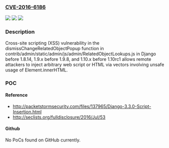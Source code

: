 ### [CVE-2016-6186](https://cve.mitre.org/cgi-bin/cvename.cgi?name=CVE-2016-6186)
![](https://img.shields.io/static/v1?label=Product&message=n%2Fa&color=blue)
![](https://img.shields.io/static/v1?label=Version&message=n%2Fa&color=blue)
![](https://img.shields.io/static/v1?label=Vulnerability&message=n%2Fa&color=brighgreen)

### Description

Cross-site scripting (XSS) vulnerability in the dismissChangeRelatedObjectPopup function in contrib/admin/static/admin/js/admin/RelatedObjectLookups.js in Django before 1.8.14, 1.9.x before 1.9.8, and 1.10.x before 1.10rc1 allows remote attackers to inject arbitrary web script or HTML via vectors involving unsafe usage of Element.innerHTML.

### POC

#### Reference
- http://packetstormsecurity.com/files/137965/Django-3.3.0-Script-Insertion.html
- http://seclists.org/fulldisclosure/2016/Jul/53

#### Github
No PoCs found on GitHub currently.

